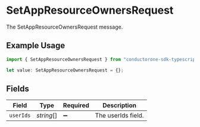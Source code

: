 # SetAppResourceOwnersRequest

The SetAppResourceOwnersRequest message.

## Example Usage

```typescript
import { SetAppResourceOwnersRequest } from "conductorone-sdk-typescript/sdk/models/shared";

let value: SetAppResourceOwnersRequest = {};
```

## Fields

| Field              | Type               | Required           | Description        |
| ------------------ | ------------------ | ------------------ | ------------------ |
| `userIds`          | *string*[]         | :heavy_minus_sign: | The userIds field. |